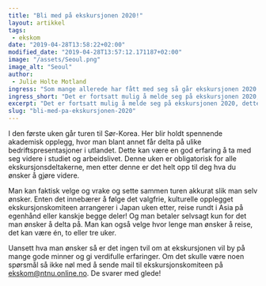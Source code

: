 ```yaml
---
title: "Bli med på ekskursjonen 2020!"
layout: artikkel
tags: 
 - ekskom
date: "2019-04-28T13:58:22+02:00"
modified_date: "2019-04-28T13:57:12.171187+02:00"
image: "/assets/Seoul.png"
image_alt: "Seoul"
author:
 - Julie Holte Motland
ingress: "Som mange allerede har fått med seg så går ekskursjonen 2020 til Sør-Korea og Japan. Ekskursjonen byr på både akademiske kurs og kulturelle opplevelser. Samtidig er det en sosial tur hvor man får en ypperlig mulighet til å bli bedre kjent med sine medstudenter på kullet."
ingress_short: "Det er fortsatt mulig å melde seg på ekskursjonen 2020, dette er en tur du ikke vil gå glipp av."
excerpt: "Det er fortsatt mulig å melde seg på ekskursjonen 2020, dette er en tur du ikke vil gå glipp av."
slug: "bli-med-pa-ekskursjonen-2020"
---
```

I den første uken går turen til Sør-Korea. Her blir holdt spennende akademisk opplegg, hvor man blant annet får delta på ulike bedriftspresentasjoner i utlandet. Dette kan være en god erfaring å ta med seg videre i studiet og arbeidslivet. Denne uken er obligatorisk for alle ekskursjonsdeltakerne, men etter denne er det helt opp til deg hva du ønsker å gjøre videre. 

Man kan faktisk velge og vrake og sette sammen turen akkurat slik man selv ønsker. Enten det innebærer å følge det valgfrie, kulturelle opplegget ekskursjonskomiteen arrangerer i Japan uken etter, reise rundt i Asia på egenhånd eller kanskje begge deler! Og man betaler selvsagt kun for det man ønsker å delta på. Man kan også velge hvor lenge man ønsker å reise, det kan være én, to eller tre uker. 

Uansett hva man ønsker så er det ingen tvil om at ekskursjonen vil by på mange gode minner og gi verdifulle erfaringer. Om det skulle være noen spørsmål så ikke nøl med å sende mail til ekskursjonskomiteen på ekskom@ntnu.online.no. De svarer med glede!